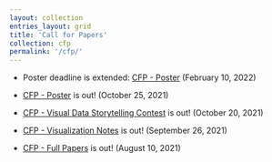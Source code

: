 ```yaml
---
layout: collection
entries_layout: grid
title: 'Call for Papers'
collection: cfp
permalink: '/cfp/'
---
```


- Poster deadline is extended: [CFP - Poster](/pvis2022/cfp/posters) (February 10, 2022)

- [CFP - Poster](/pvis2022/cfp/posters) is out! (October 25, 2021)

- [CFP - Visual Data Storytelling Contest](/pvis2022/cfp/story) is out! (October 20, 2021)

- [CFP - Visualization Notes](/pvis2022/cfp/notes) is out! (September 26, 2021)

- [CFP - Full Papers](/pvis2022/cfp/full) is out! (August 10, 2021)
